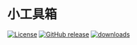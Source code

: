 # 小工具箱
[![License](https://img.shields.io/github/license/lishuyu69/toolbox)](https://github.com/lishuyu69/toolbox/blob/master/LICENSE)
[![GitHub release](https://img.shields.io/github/v/release/lishuyu69/toolbox?include_prereleases)](https://github.com/lishuyu69/toolbox/releases)
[![downloads](https://img.shields.io/jsdelivr/gh/hm/lishuyu69/toolbox?label=downloads)](https://github.com/lishuyu69/toolbox/tree/download)

